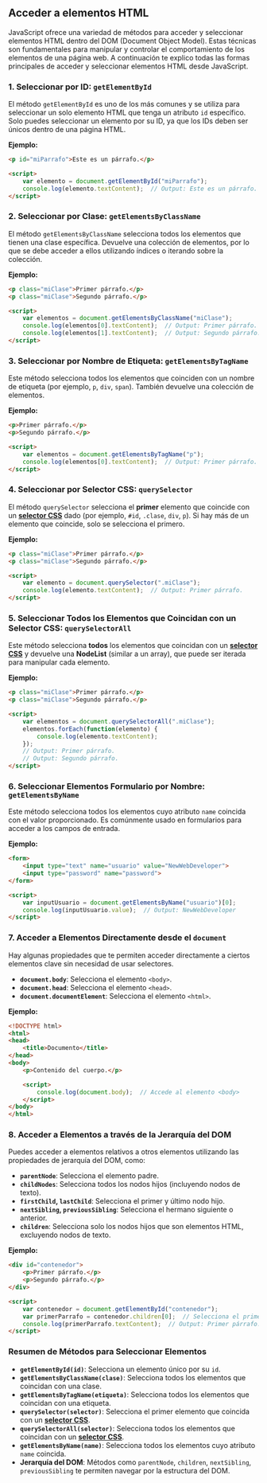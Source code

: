 ## Acceder a elementos HTML

JavaScript ofrece una variedad de métodos para acceder y seleccionar elementos HTML dentro del DOM (Document Object Model). Estas técnicas son fundamentales para manipular y controlar el comportamiento de los elementos de una página web. A continuación te explico todas las formas principales de acceder y seleccionar elementos HTML desde JavaScript.

### 1. **Seleccionar por ID: `getElementById`**

El método `getElementById` es uno de los más comunes y se utiliza para seleccionar un solo elemento HTML que tenga un atributo `id` específico. Solo puedes seleccionar un elemento por su ID, ya que los IDs deben ser únicos dentro de una página HTML.

**Ejemplo:**
```html
<p id="miParrafo">Este es un párrafo.</p>

<script>
    var elemento = document.getElementById("miParrafo");
    console.log(elemento.textContent);  // Output: Este es un párrafo.
</script>
```

### 2. **Seleccionar por Clase: `getElementsByClassName`**

El método `getElementsByClassName` selecciona todos los elementos que tienen una clase específica. Devuelve una colección de elementos, por lo que se debe acceder a ellos utilizando índices o iterando sobre la colección.

**Ejemplo:**
```html
<p class="miClase">Primer párrafo.</p>
<p class="miClase">Segundo párrafo.</p>

<script>
    var elementos = document.getElementsByClassName("miClase");
    console.log(elementos[0].textContent);  // Output: Primer párrafo.
    console.log(elementos[1].textContent);  // Output: Segundo párrafo.
</script>
```

### 3. **Seleccionar por Nombre de Etiqueta: `getElementsByTagName`**

Este método selecciona todos los elementos que coinciden con un nombre de etiqueta (por ejemplo, `p`, `div`, `span`). También devuelve una colección de elementos.

**Ejemplo:**
```html
<p>Primer párrafo.</p>
<p>Segundo párrafo.</p>

<script>
    var elementos = document.getElementsByTagName("p");
    console.log(elementos[0].textContent);  // Output: Primer párrafo.
</script>
```

### 4. **Seleccionar por Selector CSS: `querySelector`**

El método `querySelector` selecciona el **primer** elemento que coincide con un **[selector CSS](11.Css.md#selectores)** dado (por ejemplo, `#id`, `.clase`, `div`, `p`). Si hay más de un elemento que coincide, solo se selecciona el primero.

**Ejemplo:**
```html
<p class="miClase">Primer párrafo.</p>
<p class="miClase">Segundo párrafo.</p>

<script>
    var elemento = document.querySelector(".miClase");
    console.log(elemento.textContent);  // Output: Primer párrafo.
</script>
```

### 5. **Seleccionar Todos los Elementos que Coincidan con un Selector CSS: `querySelectorAll`**

Este método selecciona **todos** los elementos que coincidan con un **[selector CSS](11.Css.md#selectores)** y devuelve una **NodeList** (similar a un array), que puede ser iterada para manipular cada elemento.

**Ejemplo:**
```html
<p class="miClase">Primer párrafo.</p>
<p class="miClase">Segundo párrafo.</p>

<script>
    var elementos = document.querySelectorAll(".miClase");
    elementos.forEach(function(elemento) {
        console.log(elemento.textContent);
    });
    // Output: Primer párrafo.
    // Output: Segundo párrafo.
</script>
```

### 6. **Seleccionar Elementos Formulario por Nombre: `getElementsByName`**

Este método selecciona todos los elementos cuyo atributo `name` coincida con el valor proporcionado. Es comúnmente usado en formularios para acceder a los campos de entrada.

**Ejemplo:**
```html
<form>
    <input type="text" name="usuario" value="NewWebDeveloper">
    <input type="password" name="password">
</form>

<script>
    var inputUsuario = document.getElementsByName("usuario")[0];
    console.log(inputUsuario.value);  // Output: NewWebDeveloper
</script>
```

### 7. **Acceder a Elementos Directamente desde el `document`**

Hay algunas propiedades que te permiten acceder directamente a ciertos elementos clave sin necesidad de usar selectores.

- **`document.body`**: Selecciona el elemento `<body>`.
- **`document.head`**: Selecciona el elemento `<head>`.
- **`document.documentElement`**: Selecciona el elemento `<html>`.

**Ejemplo:**
```html
<!DOCTYPE html>
<html>
<head>
    <title>Documento</title>
</head>
<body>
    <p>Contenido del cuerpo.</p>

    <script>
        console.log(document.body);  // Accede al elemento <body>
    </script>
</body>
</html>
```

### 8. **Acceder a Elementos a través de la Jerarquía del DOM**

Puedes acceder a elementos relativos a otros elementos utilizando las propiedades de jerarquía del DOM, como:

- **`parentNode`**: Selecciona el elemento padre.
- **`childNodes`**: Selecciona todos los nodos hijos (incluyendo nodos de texto).
- **`firstChild`, `lastChild`**: Selecciona el primer y último nodo hijo.
- **`nextSibling`, `previousSibling`**: Selecciona el hermano siguiente o anterior.
- **`children`**: Selecciona solo los nodos hijos que son elementos HTML, excluyendo nodos de texto.

**Ejemplo:**
```html
<div id="contenedor">
    <p>Primer párrafo.</p>
    <p>Segundo párrafo.</p>
</div>

<script>
    var contenedor = document.getElementById("contenedor");
    var primerParrafo = contenedor.children[0];  // Selecciona el primer <p>
    console.log(primerParrafo.textContent);  // Output: Primer párrafo.
</script>
```

### Resumen de Métodos para Seleccionar Elementos

- **`getElementById(id)`**: Selecciona un elemento único por su `id`.
- **`getElementsByClassName(clase)`**: Selecciona todos los elementos que coincidan con una clase.
- **`getElementsByTagName(etiqueta)`**: Selecciona todos los elementos que coincidan con una etiqueta.
- **`querySelector(selector)`**: Selecciona el primer elemento que coincida con un **[selector CSS](11.Css.md#selectores)**.
- **`querySelectorAll(selector)`**: Selecciona todos los elementos que coincidan con un **[selector CSS](11.Css.md#selectores)**.
- **`getElementsByName(name)`**: Selecciona todos los elementos cuyo atributo `name` coincida.
- **Jerarquía del DOM**: Métodos como `parentNode`, `children`, `nextSibling`, `previousSibling` te permiten navegar por la estructura del DOM.
